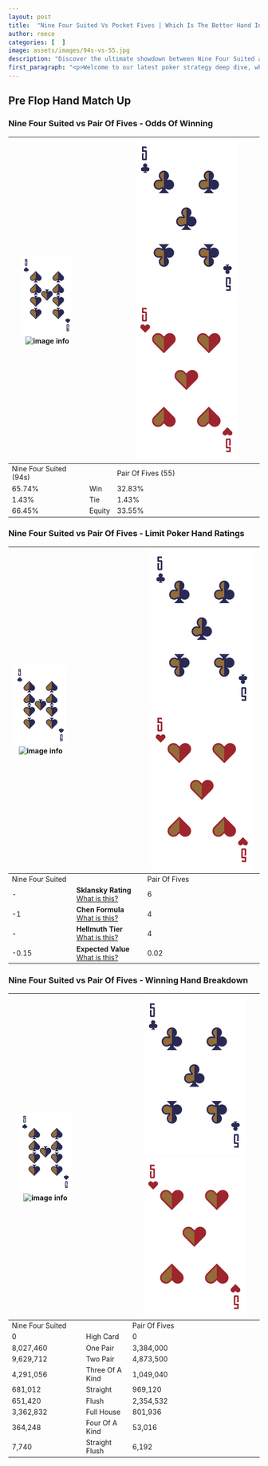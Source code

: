 ```yaml
---
layout: post
title:  "Nine Four Suited Vs Pocket Fives | Which Is The Better Hand In Poker? A Complete Guide"
author: reece
categories: [  ]
image: assets/images/94s-vs-55.jpg
description: "Discover the ultimate showdown between Nine Four Suited and Pair Of Fives in poker! Uncover the odds, strategies, and scenarios where one hand triumphs over the other. Get ready to up your poker game with this thrilling analysis."
first_paragraph: "<p>Welcome to our latest poker strategy deep dive, where we're pitting two distinct hands against each other in a high-stakes showdown: Nine Four Suited vs Pair Of Fives.</p><p>In the dynamic world of poker, every decision counts, and knowing which hand holds the upper hand is key to your success at the table.</p><p>In this article, we'll dissect these two hands, explore the scenarios where one dominates the other, and equip you with the knowledge to make strategic choices that can tip the odds in your favor.</p><p>Get ready to unravel the intriguing dynamics of these poker hands and elevate your game to new heights.</p>"
---
```




[comment]: # (sp0)

## Pre Flop Hand Match Up

<div class="table hand-ratings" markdown="1"> 



### Nine Four Suited vs Pair Of Fives - Odds Of Winning


    
| ![image info](assets/images/hand1/9.png) ![image info](assets/images/hand1/4s.png) |  | ![image info](assets/images/hand2/5.png) ![image info](assets/images/hand2/5o.png) |
| -------- | -------- | -------- |
| Nine Four Suited (94s) |  | Pair Of Fives (55) |
| 65.74% | Win | 32.83% |
| 1.43% | Tie | 1.43% |
| 66.45% | Equity | 33.55% |




[comment]: # (sp1)



### Nine Four Suited vs Pair Of Fives - Limit Poker Hand Ratings


    
| ![image info](assets/images/hand1/9.png) ![image info](assets/images/hand1/4s.png) |  | ![image info](assets/images/hand2/5.png) ![image info](assets/images/hand2/5o.png) |
| -------- | -------- | -------- |
| Nine Four Suited |  | Pair Of Fives |
| - | **Sklansky Rating** [What is this?](/sklansky-rating-explained) | 6 |
| -1 | **Chen Formula** [What is this?](/chen-formula-explained) | 4 |
| - | **Hellmuth Tier** [What is this?](/Hellmuth-tier-explained) | 4 |
| -0.15 | **Expected Value** [What is this?](/expected-value-explained) | 0.02 |




[comment]: # (sp2)



### Nine Four Suited vs Pair Of Fives - Winning Hand Breakdown


    
| ![image info](assets/images/hand1/9.png) ![image info](assets/images/hand1/4s.png) |  | ![image info](assets/images/hand2/5.png) ![image info](assets/images/hand2/5o.png) |
| -------- | -------- | -------- |
| Nine Four Suited |  | Pair Of Fives |
| 0 | High Card | 0 |
| 8,027,460 | One Pair | 3,384,000 |
| 9,629,712 | Two Pair | 4,873,500 |
| 4,291,056 | Three Of A Kind | 1,049,040 |
| 681,012 | Straight | 969,120 |
| 651,420 | Flush | 2,354,532 |
| 3,362,832 | Full House | 801,936 |
| 364,248 | Four Of A Kind | 53,016 |
| 7,740 | Straight Flush | 6,192 |




[comment]: # (sp3)



</div>

[comment]: # (sp4)



[comment]: # (sp5)

